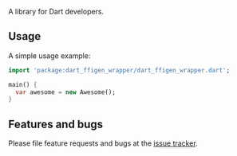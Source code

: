 A library for Dart developers.

## Usage

A simple usage example:

```dart
import 'package:dart_ffigen_wrapper/dart_ffigen_wrapper.dart';

main() {
  var awesome = new Awesome();
}
```

## Features and bugs

Please file feature requests and bugs at the [issue tracker][tracker].

[tracker]: http://example.com/issues/replaceme

